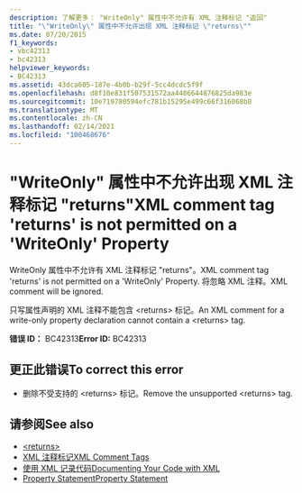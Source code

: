 ```yaml
---
description: 了解更多： "WriteOnly" 属性中不允许有 XML 注释标记 "返回"
title: "\"WriteOnly\" 属性中不允许出现 XML 注释标记 \"returns\""
ms.date: 07/20/2015
f1_keywords:
- vbc42313
- bc42313
helpviewer_keywords:
- BC42313
ms.assetid: 43dca605-187e-4b0b-b29f-5cc4dcdc5f9f
ms.openlocfilehash: d8f10e831f507531572aa4406644876825da983e
ms.sourcegitcommit: 10e719780594efc781b15295e499c66f316068b8
ms.translationtype: MT
ms.contentlocale: zh-CN
ms.lasthandoff: 02/14/2021
ms.locfileid: "100468676"
---
```

# <a name="xml-comment-tag-returns-is-not-permitted-on-a-writeonly-property"></a><span data-ttu-id="1335b-103">"WriteOnly" 属性中不允许出现 XML 注释标记 "returns"</span><span class="sxs-lookup"><span data-stu-id="1335b-103">XML comment tag 'returns' is not permitted on a 'WriteOnly' Property</span></span>

<span data-ttu-id="1335b-104">WriteOnly 属性中不允许有 XML 注释标记 "returns"。</span><span class="sxs-lookup"><span data-stu-id="1335b-104">XML comment tag 'returns' is not permitted on a 'WriteOnly' Property.</span></span> <span data-ttu-id="1335b-105">将忽略 XML 注释。</span><span class="sxs-lookup"><span data-stu-id="1335b-105">XML comment will be ignored.</span></span>  
  
 <span data-ttu-id="1335b-106">只写属性声明的 XML 注释不能包含 \<returns> 标记。</span><span class="sxs-lookup"><span data-stu-id="1335b-106">An XML comment for a write-only property declaration cannot contain a \<returns> tag.</span></span>  
  
 <span data-ttu-id="1335b-107">**错误 ID：** BC42313</span><span class="sxs-lookup"><span data-stu-id="1335b-107">**Error ID:** BC42313</span></span>  
  
## <a name="to-correct-this-error"></a><span data-ttu-id="1335b-108">更正此错误</span><span class="sxs-lookup"><span data-stu-id="1335b-108">To correct this error</span></span>  
  
- <span data-ttu-id="1335b-109">删除不受支持的 \<returns> 标记。</span><span class="sxs-lookup"><span data-stu-id="1335b-109">Remove the unsupported \<returns> tag.</span></span>  
  
## <a name="see-also"></a><span data-ttu-id="1335b-110">请参阅</span><span class="sxs-lookup"><span data-stu-id="1335b-110">See also</span></span>

- [\<returns>](../language-reference/xmldoc/returns.md)
- [<span data-ttu-id="1335b-111">XML 注释标记</span><span class="sxs-lookup"><span data-stu-id="1335b-111">XML Comment Tags</span></span>](../language-reference/xmldoc/index.md)
- [<span data-ttu-id="1335b-112">使用 XML 记录代码</span><span class="sxs-lookup"><span data-stu-id="1335b-112">Documenting Your Code with XML</span></span>](../programming-guide/program-structure/documenting-your-code-with-xml.md)
- [<span data-ttu-id="1335b-113">Property Statement</span><span class="sxs-lookup"><span data-stu-id="1335b-113">Property Statement</span></span>](../language-reference/statements/property-statement.md)
